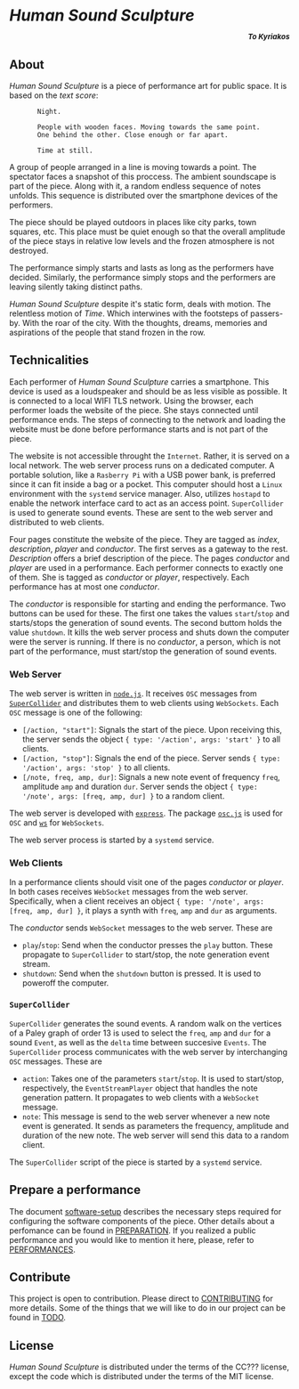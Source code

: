# *Human Sound Sculpture* <p style="text-align: right; font-style:italic; font-size: small;">To Kyriakos</p>

## About
*Human Sound Sculpture* is a piece of performance art for public space. It is based on the *text score*:
```
	   Night.

	   People with wooden faces. Moving towards the same point.
	   One behind the other. Close enough or far apart.

	   Time at still.
```

A group of people arranged in a line is moving towards a point.
The spectator faces a snapshot of this proccess. The ambient soundscape is part of the piece.
Along with it, a random endless sequence of notes unfolds. This sequence is distributed over
the smartphone devices of the performers.

The piece should be played outdoors in places like city parks, town squares, etc.
This place must be quiet enough so that the overall amplitude of the piece stays in relative low
levels and the frozen atmosphere is not destroyed.

The performance simply starts and lasts as long as the performers have decided. Similarly, the
performance simply stops and the performers are leaving silently taking distinct paths.

*Human Sound Sculpture* despite it's static form, deals with motion. The relentless motion of
*Time*. Which interwines with the footsteps of passers-by. With the roar of the city. With the
thoughts, dreams, memories and aspirations of the people that stand frozen in the row.

## Technicalities
Each performer of *Human Sound Sculpture* carries a smartphone. This device is used as a loudspeaker
and should be as less visible as possible. It is connected to a local WIFI TLS network. Using
the browser, each performer loads the website of the piece. She stays connected
until performance ends. The steps of connecting to the network and loading the
website must be done before performance starts and is not part of the piece.

The website is not accessible throught the `Internet`. Rather, it is served on a local network.
The web server process runs on a dedicated computer. A portable solution, like a `Rasberry Pi` with a USB power bank,
is preferred since it can fit inside a bag or a pocket. This computer should host a `Linux` environment
with the `systemd` service manager. Also, utilizes `hostapd` to enable the network interface card
to act as an access point. `SuperCollider` is used to generate sound events. These are sent to the
web server and distributed to web clients.

Four pages constitute the website of the piece. They are tagged as *index*, *description*,
*player* and *conductor*. The first serves as a gateway to the rest. *Description* offers a brief
description of the piece. The pages *conductor* and *player* are used in a performance. Each performer
connects to exactly one of them. She is tagged as *conductor* or *player*, respectively.
Each performance has at most one *conductor*.

The *conductor* is responsible for starting and ending the performance. Two buttons can be used for
these. The first one takes the values `start`/`stop` and starts/stops the generation of sound events.
The second buttom holds the value `shutdown`. It kills the web server process and shuts down the
computer were the server is running. If there is no *conductor*, a person, which is not part of
the performance, must start/stop the generation of sound events.

### Web Server
The web server is written in [`node.js`](https://nodejs.org/en/). It receives `OSC` messages from
[`SuperCollider`](http://supercollider.github.io/) and distributes them to web clients using `WebSockets`. Each `OSC` message is one
of the following:

- `[/action, "start"]`: Signals the start of the piece. Upon receiving this, the server sends
			the object `{ type: '/action', args: 'start' }` to all clients.
- `[/action, "stop"]`: Signals the end of the piece. Server sends `{ type: '/action', args: 'stop' }`
			to all clients.
- `[/note, freq, amp, dur]`: Signals a new note event of frequency `freq`, amplitude `amp` and duration
			`dur`. Server sends the object `{ type: '/note', args: [freq, amp, dur] }` to a random client.

The web server is developed with [`express`](https://expressjs.com/). The package [`osc.js`](https://github.com/colinbdclark/osc.js/) is used for `OSC` and
[`ws`](https://github.com/websockets/ws) for `WebSockets`.

The web server process is started by a `systemd` service.

### Web Clients
In a performance clients should visit one of the pages *conductor* or *player*. In both cases receives
`WebSocket` messages from the web server. Specifically, when a client receives an object
`{ type: '/note', args: [freq, amp, dur] }`, it plays a synth with `freq`, `amp` and `dur` as arguments.

The *conductor* sends `WebSocket` messages to the web server. These are
- `play`/`stop`: Send when the conductor presses the `play` button. These propagate to `SuperCollider` to
	start/stop, the note generation event stream.
- `shutdown`: Send when the `shutdown` button is pressed. It is used to poweroff the computer.
### `SuperCollider`
`SuperCollider` generates the sound events. A random walk on the
vertices of a Paley graph of order 13 is used to select the `freq`, `amp` and `dur` for a sound
`Event`, as well as the `delta` time between succesive `Events`. The `SuperCollider` process
communicates with the web server by interchanging `OSC` messages. These are
- `action`: Takes one of the parameters `start`/`stop`. It is used to start/stop, respectively, the
  `EventStreamPlayer` object that handles the note generation pattern. It propagates to web clients
  with a `WebSocket` message.
- `note`: This message is send to the web server whenever a new note event is generated. It sends as
  parameters the frequency, amplitude and duration of the new note. The web server will send this data
  to a random client.

The `SuperCollider` script of the piece is started by a `systemd` service.

## Prepare a performance
The document [software-setup](SOFTWARE-SETUP.md) describes the necessary steps required for configuring
the software components of the piece. Other details about a perfomance can be found in
[PREPARATION](PREPARATION.md). If you realized a public performance and you would like
to mention it here, please, refer to [PERFORMANCES](PERFORMANCES.md).

## Contribute
This project is open to contribution. Please direct to [CONTRIBUTING](CONTRIBUTING.md) for more details.
Some of the things that we will like to do in our project can be found in [TODO](TODO.org).

## License
*Human Sound Sculpture* is distributed under the terms of the CC??? license, except the code which is
distributed under the terms of the MIT license.
